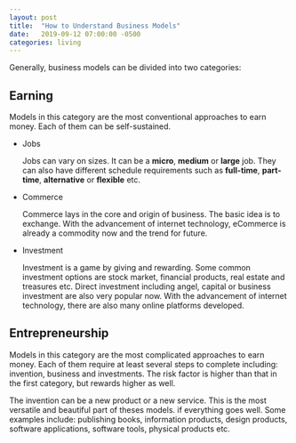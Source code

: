 ```yaml
---
layout: post
title:  "How to Understand Business Models"
date:   2019-09-12 07:00:00 -0500
categories: living
---
```


Generally, business models can be divided into two categories:

## Earning

Models in this category are the most conventional approaches to earn money. Each of them can be self-sustained.

* Jobs

  Jobs can vary on sizes. It can be a **micro**, **medium** or **large** job. They can also have different schedule requirements such as **full-time**, **part-time**, **alternative** or **flexible** etc.

* Commerce

  Commerce lays in the core and origin of business. The basic idea is to exchange. With the advancement of internet technology, eCommerce is already a commodity now and the trend for future.

* Investment

  Investment is a game by giving and rewarding. Some common investment options are stock market, financial products, real estate and treasures etc. Direct investment including angel, capital or business investment are also very popular now. With the advancement of internet technology, there are also many online platforms developed.

## Entrepreneurship

Models in this category are the most complicated approaches to earn money. Each of them require at least several steps to complete including: invention, business and investments. The risk factor is higher than that in the first category, but rewards higher as well.

The invention can be a new product or a new service. This is the most versatile and beautiful part of theses models. if everything goes well. Some examples include: publishing books, information products, design products, software applications, software tools, physical products etc.
